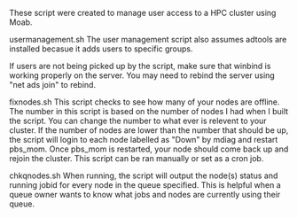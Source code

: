 These script were created to manage user access to a HPC cluster using Moab. 

usermanagement.sh
The user management script also assumes adtools are installed becasue it adds users to specific groups.

If users are not being picked up by the script, make sure that winbind is working properly on the server. You may need to rebind the server using "net ads join" to rebind.

fixnodes.sh
This script checks to see how many of your nodes are offline. The number in this script is based on the number of nodes I had when I built the script. You can change the number to what ever is relevent to your cluster. If the number of nodes are lower than the number that should be up, the script will login to each node labelled as "Down" by mdiag and restart pbs_mom. Once pbs_mom is restarted, your node should come back up and rejoin the cluster. This script can be ran manually or set as a cron job.

chkqnodes.sh
When running, the script will output the node(s) status and running jobid for every node in the queue specified. This is helpful when a queue owner wants to know what jobs and nodes are currently using their queue.
